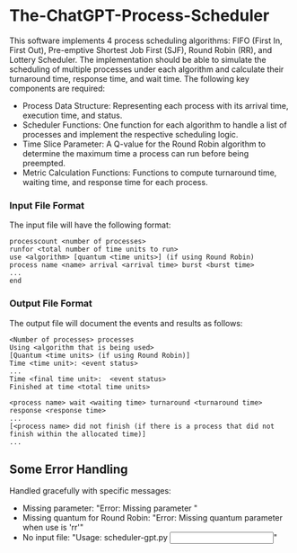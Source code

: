 # The-ChatGPT-Process-Scheduler
This software implements 4 process scheduling algorithms: FIFO (First In, First Out), Pre-emptive Shortest Job First (SJF), Round Robin (RR), and Lottery Scheduler. The implementation should be able to simulate the scheduling of multiple processes under each algorithm and calculate their turnaround time, response time, and wait time. The following key components are required:

- Process Data Structure: Representing each process with its arrival time, execution time, and status.
- Scheduler Functions: One function for each algorithm to handle a list of processes and implement the respective scheduling logic.
- Time Slice Parameter: A Q-value for the Round Robin algorithm to determine the maximum time a process can run before being preempted.
- Metric Calculation Functions: Functions to compute turnaround time, waiting time, and response time for each process.


### Input File Format
The input file will have the following format:
```
processcount <number of processes>
runfor <total number of time units to run>
use <algorithm> [quantum <time units>] (if using Round Robin)
process name <name> arrival <arrival time> burst <burst time>
...
end
```

### Output File Format
The output file will document the events and results as follows:
```
<Number of processes> processes
Using <algorithm that is being used>
[Quantum <time units> (if using Round Robin)]
Time <time unit>: <event status>
...
Time <final time unit>:  <event status>
Finished at time <total time units>

<process name> wait <waiting time> turnaround <turnaround time> response <response time>
...
[<process name> did not finish (if there is a process that did not finish within the allocated time)]
...
```

## Some Error Handling
Handled gracefully with specific messages:
  - Missing parameter: "Error: Missing parameter <parameter>"
  - Missing quantum for Round Robin: "Error: Missing quantum parameter when use is 'rr'"
  - No input file: "Usage: scheduler-gpt.py <input file>"

